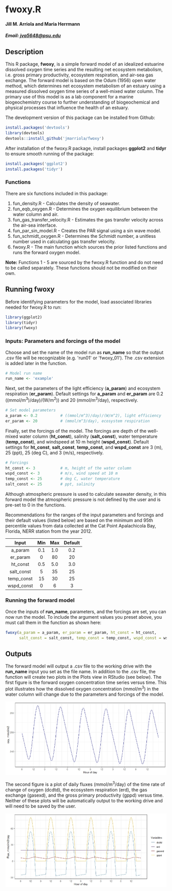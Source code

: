 
fwoxy.R
=======

#### Jill M. Arriola and Maria Herrmann

##### Email: <jva5648@psu.edu>

Description
-----------

This R package, **fwoxy**, is a simple forward model of an idealized estuarine dissolved oxygen time series and the resulting net ecosystem metabolism, i.e. gross primary productivity, ecosystem respiration, and air-sea gas exchange. The forward model is based on the Odum (1956) open water method, which determines net ecosystem metabolism of an estuary using a measured dissolved oxygen time series of a well-mixed water column. The primary use of this model is as a lab component for a marine biogeochemistry course to further understanding of biogeochemical and physical processes that influence the health of an estuary.

The development version of this package can be installed from Github:

``` r
install.packages('devtools')
library(devtools)
devtools::install_github('jmarriola/fwoxy')
```

After installation of the fwoxy.R package, install packages **ggplot2** and **tidyr** to ensure smooth running of the package:

``` r
install.packages('ggplot2')
install.packages('tidyr')
```

### Functions

There are six functions included in this package:
1. fun\_density.R - Calculates the density of seawater.
2. fun\_eqb\_oxygen.R - Determines the oxygen equilibrium between the water column and air.
3. fun\_gas\_transfer\_velocity.R - Estimates the gas transfer velocity across the air-sea interface.
4. fun\_par\_sin\_model.R - Creates the PAR signal using a sin wave model.
5. fun\_schmidt\_oxygen.R - Determines the Schmidt number, a unitless number used in calculating gas transfer velocity.
6. fwoxy.R - The main function which sources the prior listed functions and runs the forward oxygen model.

**Note:** Functions 1 - 5 are sourced by the fwoxy.R function and do not need to be called separately. These functions should not be modified on their own.

Running fwoxy
-------------

Before identifying parameters for the model, load associated libraries needed for fwoxy.R to run:

``` r
library(ggplot2)
library(tidyr)
library(fwoxy)
```

### Inputs: Parameters and forcings of the model

Choose and set the name of the model run as **run\_name** so that the output .csv file will be recognizable (e.g. 'run01' or 'fwoxy\_01'). The .csv extension is added later in the function.

``` r
# Model run name
run_name <- 'example'
```

Next, set the parameters of the light efficiency (**a\_param**) and ecosystem respiration (**er\_param**). Default settings for **a\_param** and **er\_param** are 0.2 ((mmol/m<sup>3</sup>)/day)/(W/m<sup>2</sup>)) and 20 (mmol/m<sup>3</sup>/day), respectively.

``` r
# Set model parameters
a_param <- 0.2          # ((mmol/m^3)/day)/(W/m^2), light efficiency
er_param <- 20          # (mmol/m^3/day), ecosystem respiration
```

Finally, set the forcings of the model. The forcings are depth of the well-mixed water column (**ht\_const**), salinity (**salt\_const**), water temperature (**temp\_const**), and windspeed at 10 m height (**wspd\_const**). Default settings for **ht\_const**, **salt\_const**, **temp\_const**, and **wspd\_const** are 3 (m), 25 (ppt), 25 (deg C), and 3 (m/s), respectively.

``` r
# Forcings
ht_const <- 3           # m, height of the water column
wspd_const <- 3         # m/s, wind speed at 10 m
temp_const <- 25        # deg C, water temperature
salt_const <- 25        # ppt, salinity
```

Although atmospheric pressure is used to calculate seawater density, in this forward model the atmospheric pressure is not defined by the user and is pre-set to 0 in the functions.

Recommendations for the ranges of the input parameters and forcings and their default values (listed below) are based on the minimum and 95th percentile values from data collected at the Cat Point Apalachicola Bay, Florida, NERR station from the year 2012.

|    Input    | Min | Max | Default |
|:-----------:|:---:|:---:|:-------:|
|   a\_param  | 0.1 | 1.0 |   0.2   |
|  er\_param  |  0  |  80 |    20   |
|  ht\_const  | 0.5 | 5.0 |   3.0   |
| salt\_const |  5  |  35 |    25   |
| temp\_const |  15 |  30 |    25   |
| wspd\_const |  0  |  6  |    3    |

### Running the forward model

Once the inputs of **run\_name**, parameters, and the forcings are set, you can now run the model. To include the argument values you preset above, you must call them in the function as shown here:

``` r
fwoxy(a_param = a_param, er_param = er_param, ht_const = ht_const, 
      salt_const = salt_const, temp_const = temp_const, wspd_const = wspd_const)
```

Outputs
-------

The forward model will output a .csv file to the working drive with the **run\_name** input you set as the file name. In addition to the .csv file, the function will create two plots in the Plots view in RStudio (see below). The first figure is the forward oxygen concentration time series versus time. This plot illustrates how the dissolved oxygen concentration (mmol/m<sup>3</sup>) in the water column will change due to the parameters and forcings of the model.

![Oxygen concentration](base_run_oxy.jpeg)

The second figure is a plot of daily fluxes (mmol/m<sup>3</sup>/day) of the time rate of change of oxygen (dcdtd), the ecosystem respiration (erd), the gas exchange (gasexd), and the gross primary productivity (gppd) versus time. Neither of these plots will be automatically output to the working drive and will need to be saved by the user.

![Fluxes](base_run_fluxes.jpeg)
